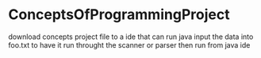 # ConceptsOfProgrammingProject
download concepts project file to a ide that can run java
input the data into foo.txt to have it run throught the scanner or parser
then run from java ide 
